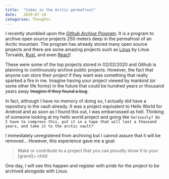 ```yaml
---
title:  "Codes in the Arctic permafrost"
date:   2020-07-19
categories: Thoughts
---
```


I recently stumbled upon the [*Github Archive Program*](https://www.youtube.com/watch?v=fzI9FNjXQ0o).
It is a program to archive open source projects 250 meters deep in the permafrost of an Arctic mountain.
The program has already stored many open source projects and there are some amazing projects such as [Linux](https://github.com/torvalds/linux) by Linus Torvalds, [Rust](https://github.com/rust-lang/rust), and even [React](https://github.com/facebook/react)! 

These were some of the top projects stored in 02/02/2020 and Github is planning to continuously archive public projects.
However, the fact that anyone can store their project if they want was something that really sparked a fire in me.
Imagine having your project viewed by mankind (or some other life forms) in the future that could be hundred years or thousand years away ~~Imagine if they found a bug~~.

In fact, although I have no memory of doing so, I actually did have a repository in the vault already.
It was a project equivalent to Hello World for Android and as soon as I found this out, I was embarrassed as hell.
Thinking of someone looking at my hello world project and going like `Seriously? Do I have to compress this, put it in a tape that will last a thousand years, and take it to the arctic vault?`

I immediately unregistered from archiving but I cannot assure that it will be removed...
However, this experience gave me a goal:

> Make or contribute to a project that you can proudly show it to your [grand]+ child 

One day, I will see this happen and register with pride for the project to be archived alongside with Linux.